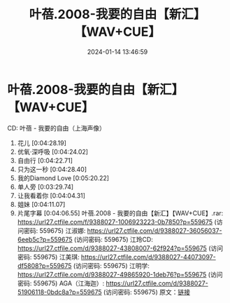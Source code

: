 ﻿---
title: 叶蓓.2008-我要的自由【新汇】【WAV+CUE】
date: 2024-01-14 13:46:59
categories: WAV车载音乐、镜像
tags: 华语中文
---
# 叶蓓.2008-我要的自由【新汇】【WAV+CUE】

CD: 叶蓓 - 我要的自由（上海声像）
01. 花儿 [0:04:28.19]
02. 优氧·深呼吸 [0:04:24.02]
03. 自由行 [0:04:22.71]
04. 只为这一秒 [0:04:28.40]
05. 我的Diamond Love [0:05:20.22]
06. 单人旁 [0:03:29.74]
07. 让我看着你 [0:04:04.31]
08. 姐妹 [0:04:11.07]
09. 片尾字幕 [0:04:06.55]
叶蓓.2008 - 我要的自由【新汇】【WAV+CUE】.rar: https://url27.ctfile.com/f/9388027-1006923223-0b7850?p=559675
(访问密码: 559675)
江淑娜: https://url27.ctfile.com/d/9388027-36056037-6eeb5c?p=559675
(访问密码: 559675)
江玲CD: https://url27.ctfile.com/d/9388027-43808007-62f924?p=559675
(访问密码: 559675)
江美琪: https://url27.ctfile.com/d/9388027-44073097-df5808?p=559675
(访问密码: 559675)
江明学: https://url27.ctfile.com/d/9388027-49865920-1deb76?p=559675
(访问密码: 559675)
AGA（江海迦）: https://url27.ctfile.com/d/9388027-51906118-0bdc8a?p=559675
(访问密码: 559675)
原文：[链接](https://blog.sina.com.cn/s/blog_1647c7e760103147j.html)